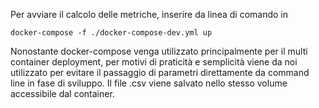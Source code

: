 Per avviare il calcolo delle metriche, inserire da linea di comando in
```
docker-compose -f ./docker-compose-dev.yml up
```

Nonostante docker-compose venga utilizzato principalmente per il multi container deployment, per motivi di praticità e semplicità viene da noi utilizzato per evitare il passaggio di parametri direttamente da command line in fase di sviluppo.
Il file .csv viene salvato nello stesso volume accessibile dal container.
